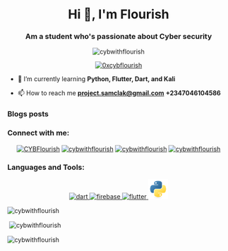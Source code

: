 <h1 align="center">Hi 👋, I'm Flourish</h1>
<h3 align="center">Am a student who's passionate about Cyber security</h3>

<p align="center"> <img src="https://komarev.com/ghpvc/?username=cybwithflourish&label=Profile%20views&color=0e75b6&style=flat" alt="cybwithflourish" /> </p>

<p align="center"> <a href="https://twitter.com/0xcybflourish" target="blank"><img src="https://img.shields.io/twitter/follow/0xcybflourish?logo=twitter&style=for-the-badge" alt="0xcybflourish" /></a> </p>

- 🌱 I’m currently learning **Python, Flutter, Dart, and Kali**

- 📫 How to reach me **project.samclak@gmail.com**
 **+2347046104586**

### Blogs posts
<!-- BLOG-POST-LIST:START -->
<!-- BLOG-POST-LIST:END -->

<h3 align="left">Connect with me:</h3>
<p align="center">
<a href="https://linkedin.com/in/CYBFlourish" target="blank"><img align="center" src="https://raw.githubusercontent.com/rahuldkjain/github-profile-readme-generator/master/src/images/icons/Social/linkedin.svg" alt="CYBFlourish" height="35" width="45" /></a>
<a href="https://instagram.com/cybwithflourish" target="blank"><img align="center" src="https://raw.githubusercontent.com/rahuldkjain/github-profile-readme-generator/master/src/images/icons/Social/instagram.svg" alt="cybwithflourish" height="35" width="45" /></a>
<a href="https://medium.com/cybwithflourish" target="blank"><img align="center" src="https://raw.githubusercontent.com/rahuldkjain/github-profile-readme-generator/master/src/images/icons/Social/medium.svg" alt="cybwithflourish" height="35" width="45" /></a>
<a href="https://dev.to/cybwithflourish" target="blank"><img align="center" src="https://raw.githubusercontent.com/rahuldkjain/github-profile-readme-generator/master/src/images/icons/Social/devto.svg" alt="cybwithflourish" height="35" width="45" /></a>
</p>

<h3 align="left">Languages and Tools:</h3>
<p align="center"> <a href="https://dart.dev" target="_blank" rel="noreferrer"> <img src="https://www.vectorlogo.zone/logos/dartlang/dartlang-icon.svg" alt="dart" width="45" height="45"/> </a> <a href="https://firebase.google.com/" target="_blank" rel="noreferrer"> <img src="https://www.vectorlogo.zone/logos/firebase/firebase-icon.svg" alt="firebase" width="45" height="45"/> </a> <a href="https://flutter.dev" target="_blank" rel="noreferrer"> <img src="https://www.vectorlogo.zone/logos/flutterio/flutterio-icon.svg" alt="flutter" width="45" height="45"/> </a> <a href="https://www.python.org" target="_blank" rel="noreferrer"> <img src="https://raw.githubusercontent.com/devicons/devicon/master/icons/python/python-original.svg" alt="python" width="45" height="45"/> </a> </p>

<p><img align="center" src="https://github-readme-stats.vercel.app/api/top-langs?username=cybwithflourish&show_icons=true&locale=en&layout=compact" alt="cybwithflourish" /></p>

<p>&nbsp;<img align="center" src="https://github-readme-stats.vercel.app/api?username=cybwithflourish&show_icons=true&locale=en" alt="cybwithflourish" /></p>

<p><img align="center" src="https://github-readme-streak-stats.herokuapp.com/?user=cybwithflourish&" alt="cybwithflourish" /></p>

<p align="center" src="https://stats.quine.sh/CYBWithFlourish/github?theme=dark" alt="CYBWithFlourish's Github | Stats"></p>

<p align="center" src="https://quine.sh?utm_source=widgets&utm_campaign=CYBWithFlourish" alt="widget"></p>